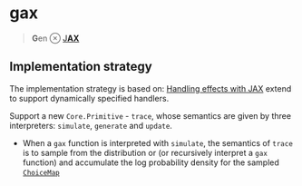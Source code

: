 # gax

> **G**en ⊗ [J**AX**](https://github.com/google/jax)

## Implementation strategy

The implementation strategy is based on: [Handling effects with JAX](https://colab.research.google.com/drive/1HGs59anVC2AOsmt7C4v8yD6v8gZSJGm6#scrollTo=OHUTBFIiHJu3) extend to support dynamically specified handlers.

Support a new `Core.Primitive` - `trace`, whose semantics are given by three interpreters: `simulate`, `generate` and `update`.

- When a `gax` function is interpreted with `simulate`, the semantics of `trace` is to sample from the distribution or (or recursively interpret a `gax` function) and accumulate the log probability density for the sampled [`ChoiceMap`](https://www.gen.dev/dev/ref/choice_maps/#Choice-Maps-1)
